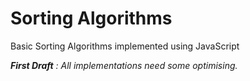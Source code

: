 # Sorting Algorithms
Basic Sorting Algorithms implemented using JavaScript

*__First Draft__ : All implementations need some optimising.*
